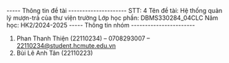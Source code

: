 ----- Thông tin đề tài ---------------------
  STT: 4
  Tên đề tài: Hệ thống quản lý mượn-trả của thư viện trường
  Lớp học phần: DBMS330284_04CLC
  Năm học: HK2/2024-2025
----- Thông tin nhóm -----------------------
1. Phan Thanh Thiện (22110234) – 0708293007 – 22110234@student.hcmute.edu.vn
2. Bùi Lê Anh Tân (22110223)

